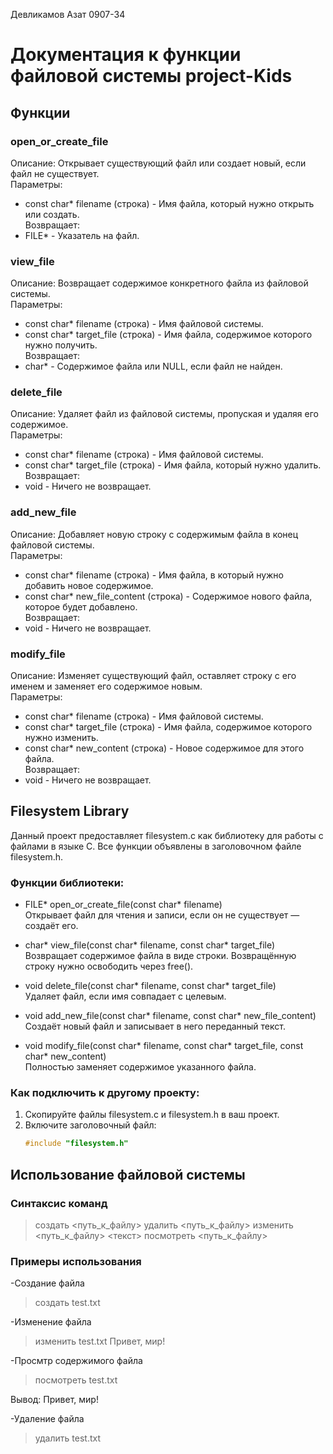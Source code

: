 Девликамов Азат 0907-34
# Документация к функции файловой системы project-Kids

## Функции

### open_or_create_file
Описание: Открывает существующий файл или создает новый, если файл не существует.  
Параметры:  
- const char* filename (строка) - Имя файла, который нужно открыть или создать.  
Возвращает:  
- FILE* - Указатель на файл.

### view_file
Описание: Возвращает содержимое конкретного файла из файловой системы.  
Параметры:  
- const char* filename (строка) - Имя файловой системы.  
- const char* target_file (строка) - Имя файла, содержимое которого нужно получить.  
Возвращает:  
- char* - Содержимое файла или NULL, если файл не найден.

### delete_file
Описание: Удаляет файл из файловой системы, пропуская и удаляя его содержимое.  
Параметры:  
- const char* filename (строка) - Имя файловой системы.  
- const char* target_file (строка) - Имя файла, который нужно удалить.  
Возвращает:  
- void - Ничего не возвращает.
### add_new_file
Описание: Добавляет новую строку с содержимым файла в конец файловой системы.  
Параметры:  
- const char* filename (строка) - Имя файла, в который нужно добавить новое содержимое.  
- const char* new_file_content (строка) - Содержимое нового файла, которое будет добавлено.  
Возвращает:  
- void - Ничего не возвращает.

### modify_file
Описание: Изменяет существующий файл, оставляет строку с его именем и заменяет его содержимое новым.  
Параметры:  
- const char* filename (строка) - Имя файловой системы.  
- const char* target_file (строка) - Имя файла, содержимое которого нужно изменить.  
- const char* new_content (строка) - Новое содержимое для этого файла.  
Возвращает:  
- void - Ничего не возвращает.

## Filesystem Library

Данный проект предоставляет filesystem.c как библиотеку для работы с файлами в языке C. Все функции объявлены в заголовочном файле filesystem.h.

### Функции библиотеки:

- FILE* open_or_create_file(const char* filename)  
  Открывает файл для чтения и записи, если он не существует — создаёт его.

- char* view_file(const char* filename, const char* target_file)  
  Возвращает содержимое файла в виде строки. Возвращённую строку нужно освободить через free().

- void delete_file(const char* filename, const char* target_file)  
  Удаляет файл, если имя совпадает с целевым.

- void add_new_file(const char* filename, const char* new_file_content)  
  Создаёт новый файл и записывает в него переданный текст.

- void modify_file(const char* filename, const char* target_file, const char* new_content)  
  Полностью заменяет содержимое указанного файла.

### Как подключить к другому проекту:

1. Скопируйте файлы filesystem.c и filesystem.h в ваш проект.
2. Включите заголовочный файл:
   ```c
   #include "filesystem.h"

## Использование файловой системы 

### Синтаксис команд

> создать <путь_к_файлу>
> удалить <путь_к_файлу>
> изменить <путь_к_файлу> <текст>
> посмотреть <путь_к_файлу>

### Примеры использования

-Создание файла
> создать test.txt

-Изменение файла
> изменить test.txt Привет, мир!

-Просмтр содержимого файла
> посмотреть test.txt

Вывод:
Привет, мир!

-Удаление файла
> удалить test.txt




